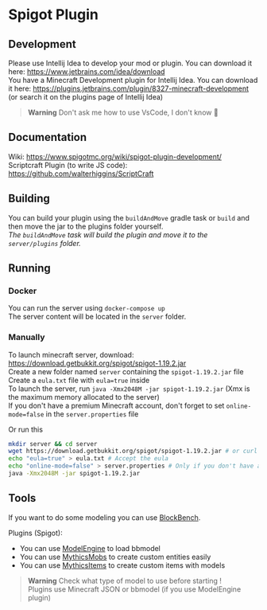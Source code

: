 # Spigot Plugin

## Development

Please use Intellij Idea to develop your mod or plugin. You can download it here: https://www.jetbrains.com/idea/download <br>
You have a Minecraft Development plugin for Intellij Idea. You can download it here: https://plugins.jetbrains.com/plugin/8327-minecraft-development (or search it on the plugins page of Intellij Idea)

> **Warning**
> Don't ask me how to use VsCode, I don't know 🤣

## Documentation
Wiki: https://www.spigotmc.org/wiki/spigot-plugin-development/ <br>
Scriptcraft Plugin (to write JS code): https://github.com/walterhiggins/ScriptCraft

## Building

You can build your plugin using the `buildAndMove` gradle task or `build` and then move the jar to the plugins folder yourself. <br>
*The `buildAndMove` task will build the plugin and move it to the `server/plugins` folder.*

## Running

### Docker

You can run the server using `docker-compose up` <br>
The server content will be located in the `server` folder.

### Manually

To launch minecraft server, download: https://download.getbukkit.org/spigot/spigot-1.19.2.jar <br>
Create a new folder named `server` containing the `spigot-1.19.2.jar` file <br>
Create a `eula.txt` file with `eula=true` inside <br>
To launch the server, run `java -Xmx2048M -jar spigot-1.19.2.jar` (Xmx is the maximum memory allocated to the server) <br>
If you don't have a premium Minecraft account, don't forget to set `online-mode=false` in the `server.properties` file

Or run this
```bash
mkdir server && cd server
wget https://download.getbukkit.org/spigot/spigot-1.19.2.jar # or curl -LO https://download.getbukkit.org/spigot/spigot-1.19.2.jar
echo "eula=true" > eula.txt # Accept the eula
echo "online-mode=false" > server.properties # Only if you don't have a premium Minecraft account
java -Xmx2048M -jar spigot-1.19.2.jar 
```

## Tools

If you want to do some modeling you can use [BlockBench](https://www.blockbench.net/downloads). 

Plugins (Spigot):
- You can use [ModelEngine](https://www.spigotmc.org/resources/conxeptworks-model-engine-demo-1-16-5-1-19-3.106521/) to load bbmodel
- You can use [MythicsMobs](https://mythiccraft.io/index.php?pages/official-mythicmobs-download/&version=5.2.0) to create custom entities easily
- You can use [MythicsItems](https://mythiccraft.io/index.php?resources/crucible-create-unbelievable-mythic-items.2/) to create custom items with models

> **Warning**
> Check what type of model to use before starting ! <br>
> Plugins use Minecraft JSON or bbmodel (if you use ModelEngine plugin) <br>
